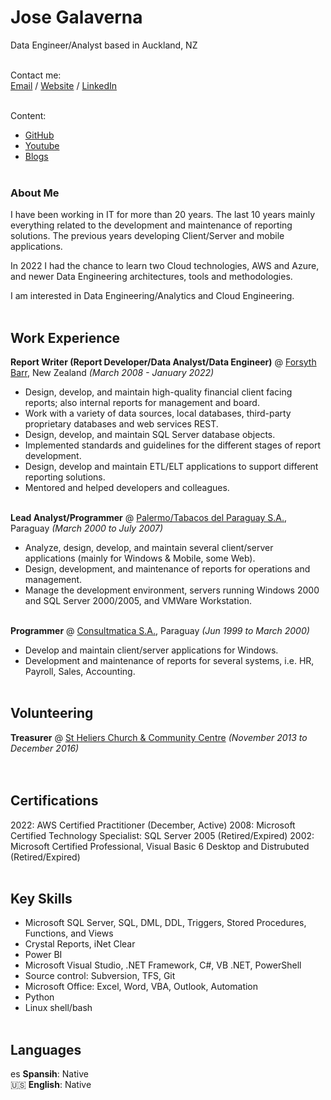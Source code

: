 # Jose Galaverna
Data Engineer/Analyst based in Auckland, NZ
<br><br>


Contact me:<br>
[Email](mailto:@galaverna.com) / [Website](https://jose.galaverna.com/) / [LinkedIn](https://www.linkedin.com/in/jose-galaverna-1561a3228/)
<br><br>


Content:
- [GitHub](https://github.com/jgdotnet/)
- [Youtube](https://youtube.com/)
- [Blogs](https://)
<br><br>


### About Me
I have been working in IT for more than 20 years. The last 10 years
mainly everything related to the development and maintenance of
reporting solutions. The previous years developing Client/Server and mobile applications.

In 2022  I had the chance to learn two Cloud technologies,
AWS and Azure, and newer Data Engineering architectures, tools and methodologies.

I am interested in Data Engineering/Analytics and Cloud Engineering.
<br><br>


## Work Experience

**Report Writer (Report Developer/Data Analyst/Data Engineer)** @ [Forsyth Barr](https://www.forsythbarr.co.nz/), New Zealand _(March 2008 - January 2022)_ <br>
- Design, develop, and maintain high-quality financial client facing reports; also internal reports for management and board.
- Work with a variety of data sources, local databases, third-party proprietary databases and web services REST.
- Design, develop, and maintain SQL Server database objects.
- Implemented standards and guidelines for the different stages of report development.
- Design, develop and maintain ETL/ELT applications to support different reporting solutions.
- Mentored and helped developers and colleagues.
<br><br>

**Lead Analyst/Programmer** @ [Palermo/Tabacos del Paraguay S.A.](http://www.palermo.com.py/), Paraguay _(March 2000 to July 2007)_ <br>
- Analyze, design, develop, and maintain several client/server applications (mainly for Windows & Mobile, some Web).
- Design, development, and maintenance of reports for operations and management.
- Manage the development environment, servers running Windows 2000 and SQL Server 2000/2005, and VMWare Workstation.
<br><br>

**Programmer** @ [Consultmatica S.A.](https://www.consulmatica.com/), Paraguay _(Jun 1999 to March 2000)_ <br>
- Develop and maintain client/server applications for Windows.
- Development and maintenance of reports for several systems, i.e. HR, Payroll, Sales, Accounting.
<br><br>

   
## Volunteering

**Treasurer** @ [St Heliers Church & Community Centre](http://www.sthelierscentre.org.nz/) _(November 2013 to December 2016)_<br>
<br><br>


## Certifications

2022: AWS Certified Practitioner (December, Active)
2008: Microsoft Certified Technology Specialist: SQL Server 2005 (Retired/Expired)
2002: Microsoft Certified Professional, Visual Basic 6 Desktop and Distrubuted (Retired/Expired)
<br><br>


## Key Skills
- Microsoft SQL Server, SQL, DML, DDL, Triggers, Stored Procedures, Functions, and Views
- Crystal Reports, iNet Clear
- Power BI
- Microsoft Visual Studio, .NET Framework, C#, VB .NET, PowerShell
- Source control: Subversion, TFS, Git
- Microsoft Office: Excel, Word, VBA, Outlook, Automation
- Python
- Linux shell/bash
<br><br>


## Languages
es **Spansih**: Native <br>
🇺🇸 **English**: Native <br>

<br><br>
